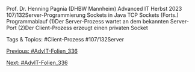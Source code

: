 Prof. Dr. Henning Pagnia (DHBW Mannheim) Advanced IT Herbst 2023 107/132Server-Programmierung Sockets in Java
TCP Sockets (Forts.)
Programmablauf
(1)Der Server-Prozess wartet an dem bekannten Server-Port
(2)Der Client-Prozess erzeugt einen privaten Socket

   Tags & Topics:
   #Client-Prozess
   #107/132Server

[Previous: #AdvIT-Folien_336](AdvIT-Folien_336.md)

[Next: #AdvIT-Folien_336](AdvIT-Folien_336.md)
